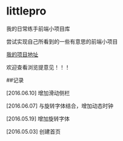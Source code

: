 # littlepro
我的日常练手前端小项目库

尝试实现自己所看到的一些有意思的前端小项目

[我的项目地址](http://yehbeats.github.io/littlepro/)

欢迎查看浏览提意见！！！

##记录

[2016.06.10] 增加滑动侧栏

[2016.06.07] 与旋转字体结合，增加动态时钟

[2016.05.19] 增加旋转字体

[2016.05.03] 创建首页





